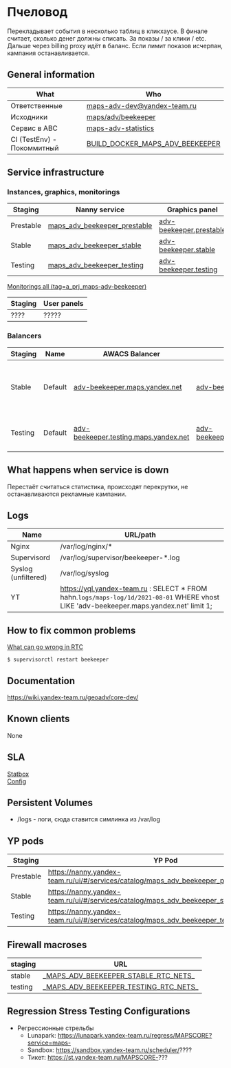 # Пчеловод

Перекладывает события в несколько таблиц в кликхаусе.
В финале считает, сколько денег должны списать.
За показы / за клики / etc.
Дальше через billing proxy идёт в баланс.
Если лимит показов исчерпан, кампания останавливается.

## General information
| What | Who |
| ---- | --- |
| Ответственные | maps-adv-dev@yandex-team.ru |
| Исходники | [maps/adv/beekeeper](https://a.yandex-team.ru/arc/trunk/arcadia/maps/adv/beekeeper) |
| Сервис в ABC | [maps-adv-statistics](https://abc.yandex-team.ru/services/maps-adv-statistics/)|
| CI (TestEnv) - Покоммитный | [BUILD\_DOCKER\_MAPS\_ADV\_BEEKEEPER](https://testenv.yandex-team.ru/?screen=job_history&database=maps_tests&job_name=BUILD_DOCKER_MAPS_ADV_BEEKEEPER) |


## Service infrastructure

### Instances, graphics, monitorings

| Staging | Nanny service | Graphics panel | Monitoring checks |
| ------- | ------------- | -------------- | ----------------- |
| Prestable | [maps\_adv\_beekeeper\_prestable](https://nanny.yandex-team.ru/ui/#/services/catalog/maps_adv_beekeeper_prestable/) | [ adv-beekeeper.prestable ](https://yasm.yandex-team.ru/template/panel/maps-adv-beekeeper-prestable-panel-main/) | [ maps\_adv\_beekeeper\_prestable ](https://juggler.yandex-team.ru/aggregate_checks/?query=host%3Dmaps_adv_beekeeper_prestable) |
| Stable | [maps\_adv\_beekeeper\_stable](https://nanny.yandex-team.ru/ui/#/services/catalog/maps_adv_beekeeper_stable/) | [ adv-beekeeper.stable ](https://yasm.yandex-team.ru/template/panel/maps-adv-beekeeper-stable-panel-main/) | [ maps\_adv\_beekeeper\_stable ](https://juggler.yandex-team.ru/aggregate_checks/?query=host%3Dmaps_adv_beekeeper_stable) |
| Testing | [maps\_adv\_beekeeper\_testing](https://nanny.yandex-team.ru/ui/#/services/catalog/maps_adv_beekeeper_testing/) | [ adv-beekeeper.testing ](https://yasm.yandex-team.ru/template/panel/maps-adv-beekeeper-testing-panel-main/) | [ maps\_adv\_beekeeper\_testing ](https://juggler.yandex-team.ru/aggregate_checks/?query=host%3Dmaps_adv_beekeeper_testing) |


[Monitorings all (tag=a\_prj\_maps-adv-beekeeper)](https://juggler.yandex-team.ru/aggregate_checks/?query=tag%3Da_prj_maps-adv-beekeeper)

| Staging | User panels |
| ------- | ----------- |
| ????    | ?????       |


### Balancers

| Staging | Name | AWACS Balancer | Balancer Panel | Balancer Nanny services |
| ------- | ---- | -------------- | -------------- | ----------------------- |
| Stable | Default | [adv-beekeeper.maps.yandex.net](https://nanny.yandex-team.ru/ui/#/awacs/namespaces/list/adv-beekeeper.maps.yandex.net/) | [adv-beekeeper.maps.yandex.net](https://yasm.yandex-team.ru/template/panel/balancer_common_panel/fqdn=adv-beekeeper.maps.yandex.net;itype=balancer;ctype=prod;locations=man,vla,sas;prj=adv-beekeeper-maps;signal=service_total) | [rtc\_balancer\_adv-beekeeper\_maps\_yandex\_net\_man](https://nanny.yandex-team.ru/ui/#/services/catalog/rtc_balancer_adv-beekeeper_maps_yandex_net_man)<br>[rtc\_balancer\_adv-beekeeper\_maps\_yandex\_net\_sas](https://nanny.yandex-team.ru/ui/#/services/catalog/rtc_balancer_adv-beekeeper_maps_yandex_net_sas)<br>[rtc\_balancer\_adv-beekeeper\_maps\_yandex\_net\_vla](https://nanny.yandex-team.ru/ui/#/services/catalog/rtc_balancer_adv-beekeeper_maps_yandex_net_vla) |
| Testing | Default | [adv-beekeeper.testing.maps.yandex.net](https://nanny.yandex-team.ru/ui/#/awacs/namespaces/list/adv-beekeeper.testing.maps.yandex.net/) | [adv-beekeeper.testing.maps.yandex.net](https://yasm.yandex-team.ru/template/panel/balancer_common_panel/fqdn=adv-beekeeper.testing.maps.yandex.net;itype=balancer;ctype=prod;locations=man,sas;prj=adv-beekeeper-testing-maps;signal=service_total) | [rtc\_balancer\_adv-beekeeper\_testing\_maps\_yandex\_net\_man](https://nanny.yandex-team.ru/ui/#/services/catalog/rtc_balancer_adv-beekeeper_testing_maps_yandex_net_man)<br>[rtc\_balancer\_adv-beekeeper\_testing\_maps\_yandex\_net\_sas](https://nanny.yandex-team.ru/ui/#/services/catalog/rtc_balancer_adv-beekeeper_testing_maps_yandex_net_sas) |


## What happens when service is down

Перестаёт считаться статистика, происходят перекрутки, не останавливаются рекламные кампании.

## Logs
| Name | URL/path |
|---|---|
| Nginx | /var/log/nginx/* |
| Supervisord | /var/log/supervisor/beekeeper-*.log |
| Syslog (unfiltered) | /var/log/syslog |
| YT  | https://yql.yandex-team.ru : SELECT * FROM hahn.`logs/maps-log/1d/2021-08-01` WHERE vhost LIKE 'adv-beekeeper.maps.yandex.net' limit 1; |

## How to fix common problems
[What can go wrong in RTC](https://wiki.yandex-team.ru/users/imseleznev/whatcangowronginrtc)

    $ supervisorctl restart beekeeper

## Documentation

https://wiki.yandex-team.ru/geoadv/core-dev/

## Known clients
None

## SLA

[Statbox](https://stat.yandex-team.ru/Maps_Plus_Beta/SLA/????) <br>
[Config](https://a.yandex-team.ru/arc/trunk/arcadia/maps/infra/monitoring/sla_calculator/core/services/???.py)


## Persistent Volumes
* /logs - логи, сюда ставится симлинка из /var/log

## YP pods

| Staging | YP Pod |
| ------- | ------ |
| Prestable | https://nanny.yandex-team.ru/ui/#/services/catalog/maps_adv_beekeeper_prestable/yp_pods/ |
| Stable | https://nanny.yandex-team.ru/ui/#/services/catalog/maps_adv_beekeeper_stable/yp_pods/ |
| Testing | https://nanny.yandex-team.ru/ui/#/services/catalog/maps_adv_beekeeper_testing/yp_pods/ |


## Firewall macroses

| staging | URL |
|---|---|
| stable | [ \_MAPS\_ADV\_BEEKEEPER\_STABLE\_RTC\_NETS_ ]( https://racktables.yandex-team.ru/index.php?page=services&tab=projects&project_name=_MAPS_ADV_BEEKEEPER_STABLE_RTC_NETS_ ) |
| testing | [ \_MAPS\_ADV\_BEEKEEPER\_TESTING\_RTC\_NETS_ ]( https://racktables.yandex-team.ru/index.php?page=services&tab=projects&project_name=_MAPS_ADV_BEEKEEPER_TESTING_RTC_NETS_ ) |

## Regression Stress Testing Configurations
* Регрессионные стрельбы
    * Lunapark: https://lunapark.yandex-team.ru/regress/MAPSCORE?service=maps-
    * Sandbox: https://sandbox.yandex-team.ru/scheduler/????
    * Тикет: https://st.yandex-team.ru/MAPSCORE-???
